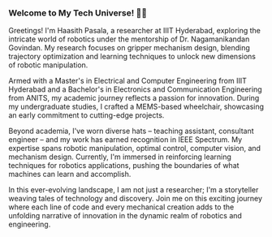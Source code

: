 ### Welcome to My Tech Universe! 🚀🌐
Greetings! I'm Haasith Pasala, a researcher at IIIT Hyderabad, exploring the intricate world of robotics under the mentorship of Dr. Nagamanikandan Govindan. My research focuses on gripper mechanism design, blending trajectory optimization and learning techniques to unlock new dimensions of robotic manipulation.

Armed with a Master's in Electrical and Computer Engineering from IIIT Hyderabad and a Bachelor's in Electronics and Communication Engineering from ANITS, my academic journey reflects a passion for innovation. During my undergraduate studies, I crafted a MEMS-based wheelchair, showcasing an early commitment to cutting-edge projects.

Beyond academia, I've worn diverse hats – teaching assistant, consultant engineer – and my work has earned recognition in IEEE Spectrum. My expertise spans robotic manipulation, optimal control, computer vision, and mechanism design. Currently, I'm immersed in reinforcing learning techniques for robotics applications, pushing the boundaries of what machines can learn and accomplish.

In this ever-evolving landscape, I am not just a researcher; I'm a storyteller weaving tales of technology and discovery. Join me on this exciting journey where each line of code and every mechanical creation adds to the unfolding narrative of innovation in the dynamic realm of robotics and engineering.